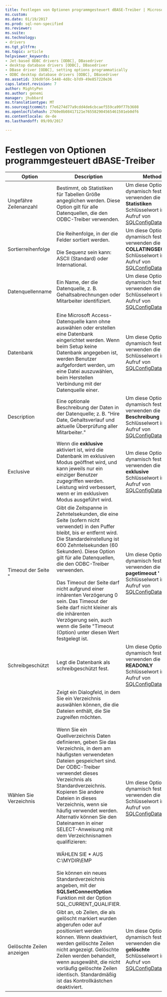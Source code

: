 ```yaml
---
title: Festlegen von Optionen programmgesteuert dBASE-Treiber | Microsoft Docs
ms.custom: 
ms.date: 01/19/2017
ms.prod: sql-non-specified
ms.reviewer: 
ms.suite: 
ms.technology:
- drivers
ms.tgt_pltfrm: 
ms.topic: article
helpviewer_keywords:
- Jet-based ODBC drivers [ODBC], DBasedriver
- desktop database drivers [ODBC], DBasedriver
- DBase driver [ODBC], setting options programmatically
- ODBC desktop database drivers [ODBC], DBasedriver
ms.assetid: 336d0fd4-5448-4d8c-b7d9-49e857228e36
caps.latest.revision: 7
author: MightyPen
ms.author: genemi
manager: jhubbard
ms.translationtype: MT
ms.sourcegitcommit: f7e6274d77a9cdd4de6cbcaef559ca99f77b3608
ms.openlocfilehash: 2760e0b08417121e765582904565461501eb0df6
ms.contentlocale: de-de
ms.lasthandoff: 09/09/2017

---
```

# <a name="setting-options-programmatically-for-the-dbase-driver"></a>Festlegen von Optionen programmgesteuert dBASE-Treiber
|Option|Description|Methode|  
|------------|-----------------|------------|  
|Ungefähre Zeilenanzahl|Bestimmt, ob Statistiken für Tabellen Größe angeglichen werden. Diese Option gilt für alle Datenquellen, die den ODBC-Treiber verwenden.|Um diese Option dynamisch festzulegen, verwenden die **Statistiken** Schlüsselwort in einem Aufruf von [SQLConfigDataSource](../../odbc/microsoft/sqlconfigdatasource-dbase-driver.md).|  
|Sortierreihenfolge|Die Reihenfolge, in der die Felder sortiert werden.<br /><br /> Die Sequenz sein kann: ASCII (Standard) oder International.|Um diese Option dynamisch festzulegen, verwenden die **COLLATINGSEQUENCE** Schlüsselwort in einem Aufruf von [SQLConfigDataSource](../../odbc/microsoft/sqlconfigdatasource-dbase-driver.md).|  
|Datenquellenname|Ein Name, der die Datenquelle, z. B. Gehaltsabrechnungen oder Mitarbeiter identifiziert.|Um diese Option dynamisch festzulegen, verwenden die **DSN** Schlüsselwort in einem Aufruf von [SQLConfigDataSource](../../odbc/microsoft/sqlconfigdatasource-dbase-driver.md).|  
|Datenbank|Eine Microsoft Access-Datenquelle kann ohne auswählen oder erstellen eine Datenbank eingerichtet werden. Wenn beim Setup keine Datenbank angegeben ist, werden Benutzer aufgefordert werden, um eine Datei auszuwählen, beim Herstellen Verbindung mit der Datenquelle einer.|Um diese Option dynamisch festzulegen, verwenden die **DBQ** Schlüsselwort in einem Aufruf von [SQLConfigDataSource](../../odbc/microsoft/sqlconfigdatasource-dbase-driver.md).|  
|Description|Eine optionale Beschreibung der Daten in der Datenquelle; z. B. "Hire Date, Gehaltsverlauf und aktuelle Überprüfung aller Mitarbeiter."|Um diese Option dynamisch festzulegen, verwenden die **Beschreibung** Schlüsselwort in einem Aufruf von [SQLConfigDataSource](../../odbc/microsoft/sqlconfigdatasource-dbase-driver.md).|  
|Exclusive|Wenn die **exklusive** aktiviert ist, wird die Datenbank im exklusiven Modus geöffnet wird, und kann jeweils nur ein einziger Benutzer zugegriffen werden. Leistung wird verbessert, wenn er im exklusiven Modus ausgeführt wird.|Um diese Option dynamisch festzulegen, verwenden die **exklusive** Schlüsselwort in einem Aufruf von [SQLConfigDataSource](../../odbc/microsoft/sqlconfigdatasource-dbase-driver.md).|  
|Timeout der Seite "|Gibt die Zeitspanne in Zehntelsekunden, die eine Seite (sofern nicht verwendet) in den Puffer bleibt, bis er entfernt wird. Die Standardeinstellung ist 600 Zehntelsekunden (60 Sekunden). Diese Option gilt für alle Datenquellen, die den ODBC-Treiber verwenden.<br /><br /> Das Timeout der Seite darf nicht aufgrund einer inhärenten Verzögerung 0 sein. Das Timeout der Seite darf nicht kleiner als die inhärenten Verzögerung sein, auch wenn die Seite "Timeout (Option) unter diesen Wert festgelegt ist.|Um diese Option dynamisch festzulegen, verwenden die **' pagetimeout '** Schlüsselwort in einem Aufruf von [SQLConfigDataSource](../../odbc/microsoft/sqlconfigdatasource-dbase-driver.md).|  
|Schreibgeschützt|Legt die Datenbank als schreibgeschützt fest.|Um diese Option dynamisch festzulegen, verwenden die **READONLY** Schlüsselwort in einem Aufruf von [SQLConfigDataSource](../../odbc/microsoft/sqlconfigdatasource-dbase-driver.md).|  
|Wählen Sie Verzeichnis|Zeigt ein Dialogfeld, in dem Sie ein Verzeichnis auswählen können, die die Dateien enthält, die Sie zugreifen möchten.<br /><br /> Wenn Sie ein Quellverzeichnis Daten definieren, geben Sie das Verzeichnis, in dem am häufigsten verwendeten Dateien gespeichert sind. Der ODBC-Treiber verwendet dieses Verzeichnis als Standardverzeichnis. Kopieren Sie andere Dateien in dieses Verzeichnis, wenn sie häufig verwendet werden. Alternativ können Sie den Dateinamen in einer SELECT-Anweisung mit dem Verzeichnisnamen qualifizieren:<br /><br /> WÄHLEN SIE \* AUS C:\MYDIR\EMP<br /><br /> Sie können ein neues Standardverzeichnis angeben, mit der **SQLSetConnectOption** Funktion mit der Option SQL_CURRENT_QUALIFIER.|Um diese Option dynamisch festzulegen, verwenden die **Wert** Schlüsselwort in einem Aufruf von [SQLConfigDataSource](../../odbc/microsoft/sqlconfigdatasource-dbase-driver.md).|  
|Gelöschte Zeilen anzeigen|Gibt an, ob Zeilen, die als gelöscht markiert wurden abgerufen oder auf positioniert werden können. Wenn deaktiviert, werden gelöschte Zeilen nicht angezeigt. Gelöschte Zeilen werden behandelt, wenn ausgewählt, die nicht vorläufig gelöschte Zeilen identisch. Standardmäßig ist das Kontrollkästchen deaktiviert.|Um diese Option dynamisch festzulegen, verwenden die **gelöschte** Schlüsselwort in einem Aufruf von [SQLConfigDataSource](../../odbc/microsoft/sqlconfigdatasource-dbase-driver.md).|
